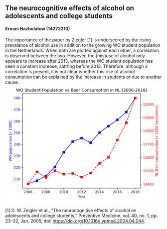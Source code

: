 ## The neurocognitive effects of alcohol on adolescents and college students
#### Ernani Hazbolatow (14272210)

The importance of the paper by Ziegler [1] is underscored by the rising prevalance of alcohol use in addition to the growing WO student population in the Netherlands. When both are plotted against each other, a correlation is observed between the two. However, the (mis)use of alcohol only appears to increase after 2013, whereas the WO student population has seen a constant increase, satrting before 2013. Therefore, although a correlation is present, it is not clear whether this rise of alcohol consumption can be explained by the increase in students or due to another cause.
![plot](alcohol_use_NL.png)

[1] D. W. Zeigler et al., “The neurocognitive effects of alcohol on adolescents and college students,” Preventive Medicine, vol. 40, no. 1, pp. 23–32, Jan. 2005, doi: https://doi.org/10.1016/j.ypmed.2004.04.044.
‌
